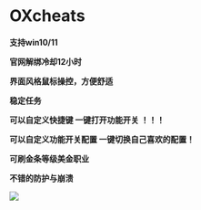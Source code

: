 # OXcheats

**支持win10/11**

**官网解绑冷却12小时**

**界面风格鼠标操控，方便舒适**

**稳定任务**

**可以自定义快捷键 一键打开功能开关 ！！！**

**可以自定义功能开关配置 一键切换自己喜欢的配置！**

**可刷金条等级美金职业**

**不错的防护与崩溃**

![](/.gitbook/assets/oxRDR.png)
